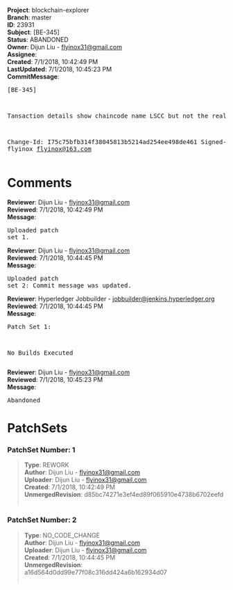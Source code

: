 <strong>Project</strong>: blockchain-explorer<br><strong>Branch</strong>: master<br><strong>ID</strong>: 23931<br><strong>Subject</strong>: [BE-345]<br><strong>Status</strong>: ABANDONED<br><strong>Owner</strong>: Dijun Liu - flyinox31@gmail.com<br><strong>Assignee</strong>:<br><strong>Created</strong>: 7/1/2018, 10:42:49 PM<br><strong>LastUpdated</strong>: 7/1/2018, 10:45:23 PM<br><strong>CommitMessage</strong>:<br><pre>[BE-345]

Tansaction details show chaincode name LSCC but not the real one

Change-Id: I75c75bfb314f38045813b5214ad254ee498de461
Signed-off-by: flyinox <flyinox@163.com>
</pre><h1>Comments</h1><strong>Reviewer</strong>: Dijun Liu - flyinox31@gmail.com<br><strong>Reviewed</strong>: 7/1/2018, 10:42:49 PM<br><strong>Message</strong>: <pre>Uploaded patch set 1.</pre><strong>Reviewer</strong>: Dijun Liu - flyinox31@gmail.com<br><strong>Reviewed</strong>: 7/1/2018, 10:44:45 PM<br><strong>Message</strong>: <pre>Uploaded patch set 2: Commit message was updated.</pre><strong>Reviewer</strong>: Hyperledger Jobbuilder - jobbuilder@jenkins.hyperledger.org<br><strong>Reviewed</strong>: 7/1/2018, 10:44:45 PM<br><strong>Message</strong>: <pre>Patch Set 1:

No Builds Executed</pre><strong>Reviewer</strong>: Dijun Liu - flyinox31@gmail.com<br><strong>Reviewed</strong>: 7/1/2018, 10:45:23 PM<br><strong>Message</strong>: <pre>Abandoned</pre><h1>PatchSets</h1><h3>PatchSet Number: 1</h3><blockquote><strong>Type</strong>: REWORK<br><strong>Author</strong>: Dijun Liu - flyinox31@gmail.com<br><strong>Uploader</strong>: Dijun Liu - flyinox31@gmail.com<br><strong>Created</strong>: 7/1/2018, 10:42:49 PM<br><strong>UnmergedRevision</strong>: d85bc74271e3ef4ed89f065910e4738b6702eefd<br><br></blockquote><h3>PatchSet Number: 2</h3><blockquote><strong>Type</strong>: NO_CODE_CHANGE<br><strong>Author</strong>: Dijun Liu - flyinox31@gmail.com<br><strong>Uploader</strong>: Dijun Liu - flyinox31@gmail.com<br><strong>Created</strong>: 7/1/2018, 10:44:45 PM<br><strong>UnmergedRevision</strong>: a16d564d0dd99e77f08c316dd424a6b162934d07<br><br></blockquote>